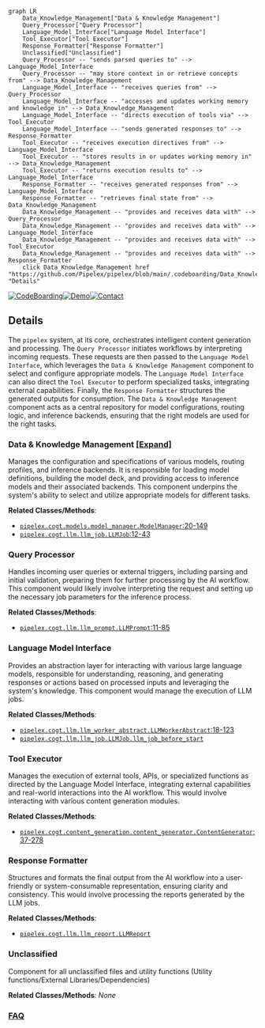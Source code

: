 ```mermaid
graph LR
    Data_Knowledge_Management["Data & Knowledge Management"]
    Query_Processor["Query Processor"]
    Language_Model_Interface["Language Model Interface"]
    Tool_Executor["Tool Executor"]
    Response_Formatter["Response Formatter"]
    Unclassified["Unclassified"]
    Query_Processor -- "sends parsed queries to" --> Language_Model_Interface
    Query_Processor -- "may store context in or retrieve concepts from" --> Data_Knowledge_Management
    Language_Model_Interface -- "receives queries from" --> Query_Processor
    Language_Model_Interface -- "accesses and updates working memory and knowledge in" --> Data_Knowledge_Management
    Language_Model_Interface -- "directs execution of tools via" --> Tool_Executor
    Language_Model_Interface -- "sends generated responses to" --> Response_Formatter
    Tool_Executor -- "receives execution directives from" --> Language_Model_Interface
    Tool_Executor -- "stores results in or updates working memory in" --> Data_Knowledge_Management
    Tool_Executor -- "returns execution results to" --> Language_Model_Interface
    Response_Formatter -- "receives generated responses from" --> Language_Model_Interface
    Response_Formatter -- "retrieves final state from" --> Data_Knowledge_Management
    Data_Knowledge_Management -- "provides and receives data with" --> Query_Processor
    Data_Knowledge_Management -- "provides and receives data with" --> Language_Model_Interface
    Data_Knowledge_Management -- "provides and receives data with" --> Tool_Executor
    Data_Knowledge_Management -- "provides and receives data with" --> Response_Formatter
    click Data_Knowledge_Management href "https://github.com/Pipelex/pipelex/blob/main/.codeboarding/Data_Knowledge_Management.md" "Details"
```

[![CodeBoarding](https://img.shields.io/badge/Generated%20by-CodeBoarding-9cf?style=flat-square)](https://github.com/CodeBoarding/CodeBoarding)[![Demo](https://img.shields.io/badge/Try%20our-Demo-blue?style=flat-square)](https://www.codeboarding.org/diagrams)[![Contact](https://img.shields.io/badge/Contact%20us%20-%20contact@codeboarding.org-lightgrey?style=flat-square)](mailto:contact@codeboarding.org)

## Details

The `pipelex` system, at its core, orchestrates intelligent content generation and processing. The `Query Processor` initiates workflows by interpreting incoming requests. These requests are then passed to the `Language Model Interface`, which leverages the `Data & Knowledge Management` component to select and configure appropriate models. The `Language Model Interface` can also direct the `Tool Executor` to perform specialized tasks, integrating external capabilities. Finally, the `Response Formatter` structures the generated outputs for consumption. The `Data & Knowledge Management` component acts as a central repository for model configurations, routing logic, and inference backends, ensuring that the right models are used for the right tasks.

### Data & Knowledge Management [[Expand]](./Data_Knowledge_Management.md)
Manages the configuration and specifications of various models, routing profiles, and inference backends. It is responsible for loading model definitions, building the model deck, and providing access to inference models and their associated backends. This component underpins the system's ability to select and utilize appropriate models for different tasks.


**Related Classes/Methods**:

- <a href="https://github.com/Pipelex/pipelex/blob/mainpipelex/cogt/models/model_manager.py#L20-L149" target="_blank" rel="noopener noreferrer">`pipelex.cogt.models.model_manager.ModelManager`:20-149</a>
- <a href="https://github.com/Pipelex/pipelex/blob/mainpipelex/cogt/llm/llm_job.py#L12-L43" target="_blank" rel="noopener noreferrer">`pipelex.cogt.llm.llm_job.LLMJob`:12-43</a>


### Query Processor
Handles incoming user queries or external triggers, including parsing and initial validation, preparing them for further processing by the AI workflow. This component would likely involve interpreting the request and setting up the necessary job parameters for the inference process.


**Related Classes/Methods**:

- <a href="https://github.com/Pipelex/pipelex/blob/mainpipelex/cogt/llm/llm_prompt.py#L11-L85" target="_blank" rel="noopener noreferrer">`pipelex.cogt.llm.llm_prompt.LLMPrompt`:11-85</a>


### Language Model Interface
Provides an abstraction layer for interacting with various large language models, responsible for understanding, reasoning, and generating responses or actions based on processed inputs and leveraging the system's knowledge. This component would manage the execution of LLM jobs.


**Related Classes/Methods**:

- <a href="https://github.com/Pipelex/pipelex/blob/mainpipelex/cogt/llm/llm_worker_abstract.py#L18-L123" target="_blank" rel="noopener noreferrer">`pipelex.cogt.llm.llm_worker_abstract.LLMWorkerAbstract`:18-123</a>
- <a href="https://github.com/Pipelex/pipelex/blob/mainpipelex/cogt/llm/llm_job.py" target="_blank" rel="noopener noreferrer">`pipelex.cogt.llm.llm_job.LLMJob.llm_job_before_start`</a>


### Tool Executor
Manages the execution of external tools, APIs, or specialized functions as directed by the Language Model Interface, integrating external capabilities and real-world interactions into the AI workflow. This would involve interacting with various content generation modules.


**Related Classes/Methods**:

- <a href="https://github.com/Pipelex/pipelex/blob/mainpipelex/cogt/content_generation/content_generator.py#L37-L278" target="_blank" rel="noopener noreferrer">`pipelex.cogt.content_generation.content_generator.ContentGenerator`:37-278</a>


### Response Formatter
Structures and formats the final output from the AI workflow into a user-friendly or system-consumable representation, ensuring clarity and consistency. This would involve processing the reports generated by the LLM jobs.


**Related Classes/Methods**:

- <a href="https://github.com/Pipelex/pipelex/blob/mainpipelex/cogt/llm/llm_report.py" target="_blank" rel="noopener noreferrer">`pipelex.cogt.llm.llm_report.LLMReport`</a>


### Unclassified
Component for all unclassified files and utility functions (Utility functions/External Libraries/Dependencies)


**Related Classes/Methods**: _None_



### [FAQ](https://github.com/CodeBoarding/GeneratedOnBoardings/tree/main?tab=readme-ov-file#faq)
